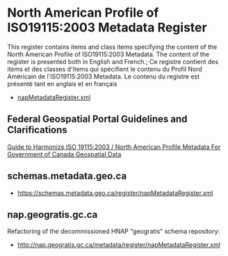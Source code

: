 # North American Profile of ISO19115:2003 Metadata Register

This register contains items and class items specifying the content of
the North American Profile of ISO19115:2003 Metadata. The content of the register is
presented both in English and French.; Ce registre contient des items et des classes
d'items qui spécifient le contenu du Profil Nord Américain de l'ISO19115:2003 Metadata.
Le contenu du registre est présenté tant en anglais et en
français

* [napMetadataRegister.xml](napMetadataRegister.xml)

## Federal Geospatial Portal Guidelines and Clarifications

[Guide to Harmonize ISO 19115:2003 / North American Profile Metadata For Government of Canada Geospatial Data](../hnap/2.3.1/HNAP.md)

## schemas.metadata.geo.ca

* https://schemas.metadata.geo.ca/register/napMetadataRegister.xml
   
## nap.geogratis.gc.ca 

Refactoring of the decommissioned HNAP "geogratis" schema repository:

* http://nap.geogratis.gc.ca/metadata/register/napMetadataRegister.xml
